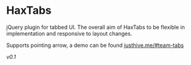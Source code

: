 HaxTabs
=======
jQuery plugin for tabbed UI. The overall aim of HaxTabs to be flexible in implementation and responsive to layout changes.

Supports pointing arrow, a demo can be found [justhive.me/#team-tabs](http://justhive.me/#team-tabs)

*v0.1* 
